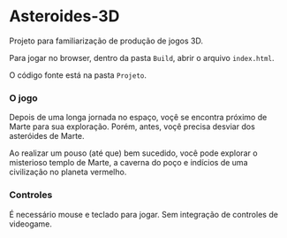 # Asteroides-3D

Projeto para familiarização de produção de jogos 3D.

Para jogar no browser, dentro da pasta `Build`, abrir o arquivo `index.html`.

O código fonte está na pasta `Projeto`.

### O jogo

Depois de uma longa jornada no espaço, voçê se encontra próximo de Marte para sua exploração. Porém, antes, voçê precisa desviar dos asteróides de Marte.

Ao realizar um pouso (até que) bem sucedido, você pode explorar o misterioso templo de Marte, a caverna do poço e indícios de uma civilização no planeta vermelho.

### Controles

É necessário mouse e teclado para jogar. Sem integração de controles de videogame.
